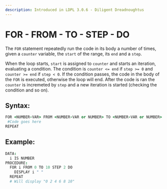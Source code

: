 ```yaml
---
description: Introduced in LDPL 3.0.6 - Diligent Dreadnoughtus
---
```


# FOR - FROM - TO - STEP - DO

The `FOR` statement repeatedly run the code in its body a number of times, given a `counter` variable, the `start` of the range, its `end` and a `step`.

When the loop starts, `start` is assigned to `counter` and starts an iteration, evaluating a condition. The condition is `counter <= end` if `step >= 0` and `counter >= end` if `step < 0`. If the condition passes, the code in the body of the `FOR` is executed, otherwise the loop will end. After the code is ran the `counter` is incremeted by `step` and a new iteration is started \(checking the condition and so on\).

## Syntax:

```coffeescript
FOR <NUMBER-VAR> FROM <NUMBER-VAR or NUMBER> TO <NUMBER-VAR or NUMBER> STEP <NUMBER-VAR or NUMBER> DO
 #Code goes here
REPEAT
```

## Example:

```coffeescript
DATA:
  i IS NUMBER
PROCEDURE:
  FOR i FROM 0 TO 10 STEP 2 DO
    DISPLAY i " "
  REPEAT
  # Will display "0 2 4 6 8 10"
```

